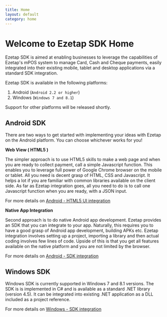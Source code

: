 ```yaml
---
title: Home
layout: default
category: home
---
```


# Welcome to Ezetap SDK Home #

Ezetap SDK is aimed at enabling businesses to leverage the capabilities of Ezetap's mPOS system to manage Card, Cash and Cheque payments, easily integrated into their existing mobile, tablet and desktop applications via a standard SDK integration.

Ezetap SDK is available in the following platforms:

1. Android (``Android 2.2 or higher``)
2. Windows (``Windows 7 and 8.1``) 

Support for other platforms will be released shortly.

## Android SDK ##


There are two ways to get started with implementing your ideas with Ezetap on the Android platform. You can choose whichever works for you!

**Web View ( HTML5 )**

The simpler approach is to use HTML5 skills to make a web page and when you are ready to collect payment, call a simple Javascript function. This enables you to leverage full power of Google Chrome browser on the mobile or tablet. All you need is decent grasp of HTML, CSS and Javascript. It helps a lot if you are familiar with common libraries available on the client side. As far as Ezetap integration goes, all you need to do is to call one Javascript function when you are ready, with a JSON input.

For more details on [Android - HTML5 UI integration](#!android-html5.md)

**Native App Integration**

Second approach is to do native Android app development. Ezetap provides an SDK that you can integrate to your app. Naturally, this requires you to  have a good grasp of Android app development, building APKs etc. Ezetap integration involves setting up a project, importing a library and then actual coding involves few lines of code. Upside of this is that you get all features available on the native platform and you are not limited by the browser.

For more details on [Android - SDK integration](#!android-sdk.md)

## Windows SDK ##

Windows SDK is currently supported in Windows 7 and 8.1 versions. The SDK is  is implemented in C# and is available as a standard .NET library (version 4.5). It can be integrated into existing .NET application as a DLL included as a project reference.

For more details on [Windows - SDK integration](#!windows-sdk.md)